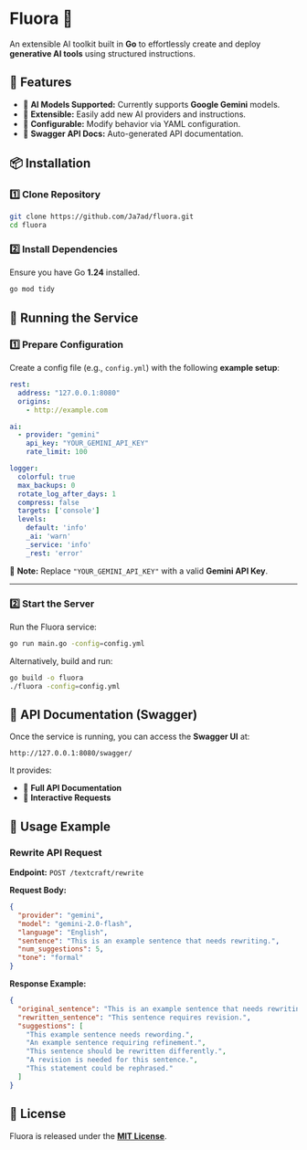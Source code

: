 # Fluora 🚀
An extensible AI toolkit built in **Go** to effortlessly create and deploy **generative AI tools** using structured instructions.

## 🌟 Features
- 📌 **AI Models Supported:** Currently supports **Google Gemini** models.
- 🔄 **Extensible:** Easily add new AI providers and instructions.
- 📂 **Configurable:** Modify behavior via YAML configuration.
- 📝 **Swagger API Docs:** Auto-generated API documentation.


## 📦 Installation

### **1️⃣ Clone Repository**
```sh
git clone https://github.com/Ja7ad/fluora.git
cd fluora
```

### **2️⃣ Install Dependencies**
Ensure you have Go **1.24** installed.
```sh
go mod tidy
```

## 🚀 Running the Service

### **1️⃣ Prepare Configuration**
Create a config file (e.g., `config.yml`) with the following **example setup**:

```yaml
rest:
  address: "127.0.0.1:8080"
  origins:
    - http://example.com

ai:
  - provider: "gemini"
    api_key: "YOUR_GEMINI_API_KEY"
    rate_limit: 100

logger:
  colorful: true
  max_backups: 0
  rotate_log_after_days: 1
  compress: false
  targets: ['console']
  levels:
    default: 'info'
    _ai: 'warn'
    _service: 'info'
    _rest: 'error'
```

📌 **Note:** Replace `"YOUR_GEMINI_API_KEY"` with a valid **Gemini API Key**.

---

### **2️⃣ Start the Server**
Run the Fluora service:
```sh
go run main.go -config=config.yml
```

Alternatively, build and run:
```sh
go build -o fluora
./fluora -config=config.yml
```


## 📜 **API Documentation (Swagger)**
Once the service is running, you can access the **Swagger UI** at:

```
http://127.0.0.1:8080/swagger/
```

It provides:
- 📌 **Full API Documentation**
- 📩 **Interactive Requests**


## 🔧 **Usage Example**
### **Rewrite API Request**
**Endpoint:** `POST /textcraft/rewrite`

**Request Body:**
```json
{
  "provider": "gemini",
  "model": "gemini-2.0-flash",
  "language": "English",
  "sentence": "This is an example sentence that needs rewriting.",
  "num_suggestions": 5,
  "tone": "formal"
}
```

**Response Example:**
```json
{
  "original_sentence": "This is an example sentence that needs rewriting.",
  "rewritten_sentence": "This sentence requires revision.",
  "suggestions": [
    "This example sentence needs rewording.",
    "An example sentence requiring refinement.",
    "This sentence should be rewritten differently.",
    "A revision is needed for this sentence.",
    "This statement could be rephrased."
  ]
}
```


## 📜 **License**
Fluora is released under the [**MIT License**](/LICENSE).
